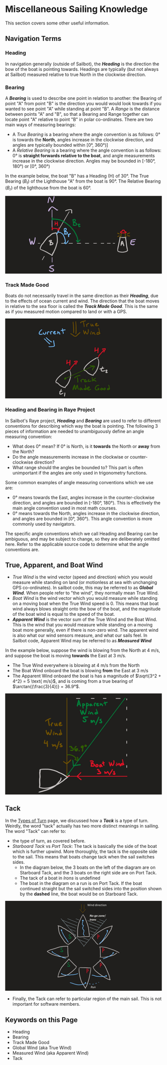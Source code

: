 # Miscellaneous Sailing Knowledge

This section covers some other useful information.

## Navigation Terms

### Heading

In navigation generally (outside of Sailbot), the ***Heading*** is the direction the bow of the boat is pointing
towards. Headings are typically (but not always at Sailbot) measured relative to true North in the clockwise direction.

### Bearing

A ***Bearing*** is used to describe one point in relation to another: the Bearing of point "A" from point "B"
is the direction you would would look towards if you wanted to see point "A" while standing at point "B". A *Range*
is the distance between points "A" and "B", so that a Bearing and Range together can locate point "A" relative to point
"B" in polar co-ordinates. There are two main ways of measuring bearings:

- A *True Bearing* is a bearing where the angle convention is as follows: 0° is towards the **North**,
angles increase in the clockwise direction, and angles are typically bounded within [0°, 360°)]
- A *Relative Bearing* is a bearing where the angle convention is as follows: 0° is **straight forwards relative to the
boat**, and angle measurements increase in the clockwise direction. Angles may be bounded in [-180°, 180°) or [0°, 360°)

In the example below, the boat "B" has a Heading (H) of 30°. The True Bearing ($B_t$) of the Lighthouse "A"
from the boat is 90°. The Relative Bearing ($B_r$) of the lighthouse from the boat is 60°.

![image](../../assets/images/sailing/bearing_vs_heading.jpg)

### Track Made Good

Boats do not necessarily travel in the same direction as their ***Heading***, due to the effects of ocean current and
wind. The direction that the boat moves in relative to the sea floor is called the ***Track Made Good***. This is the
same as if you measured motion compared to land or with a GPS.

![image](../../assets/images/sailing/track_made_good.jpg)

### Heading and Bearing in Raye Project

In Sailbot's Raye project, ***Heading*** and ***Bearing*** are used to refer to different conventions for describing
which way the boat is pointing.
The following 3 pieces of information are needed to unambiguously define an angle measuring convention:

- What does 0° mean? If 0° is North, is it **towards** the North or **away** from the North?
- Do the angle measurements increase in the clockwise or counter-clockwise direction?
- What range should the angles be bounded to? This part is often unimportant if the angles are only used in
trigonometry functions.

Some common examples of angle measuring conventions which we use are:

- 0° means towards the East, angles increase in the counter-clockwise direction, and angles are bounded in
[-180°, 180°). This is effectively the main angle convention used in most math courses.
- 0° means towards the North, angles increase in the clockwise direction, and angles are bounded in [0°, 360°). This
angle convention is more commonly used by navigators.

The specific angle conventions which we call Heading and Bearing can be ambiguous, and may be subject to change,
so they are deliberately omitted here. Refer to the applicable source code to determine what the angle conventions are.

## True, Apparent, and Boat Wind

- *True Wind* is the wind vector (speed and direction) which you would measure while standing on land (or motionless at
sea with unchanging GPS co-ordinates). In sailbot code, this may be referred to as ***Global Wind***. When people
refer to "the wind", they normally mean True Wind.
- *Boat Wind* is the wind vector which you would measure while standing on a moving boat when the True Wind speed is 0.
This means that boat wind always blows straight onto the bow of the boat, and the magnitude of the boat wind is equal to
the speed of the boat.
- ***Apparent Wind*** is the vector sum of the True Wind and the Boat Wind. This is the wind that you would measure while
standing on a moving boat more generally, even if there is non-zero wind. The apparent wind is also what our wind
sensors measure, and what our sails feel. In Sailbot code, Apparent Wind may be referred to as ***Measured Wind***

In the example below, suppose the wind is blowing from the North at 4 m/s, and suppose the boat is moving **towards**
the East at 3 m/s.

- The True Wind everywhere is blowing at 4 m/s from the North
- The Boat Wind onboard the boat is blowing **from** the East at 3 m/s
- The Apparent Wind onboard the boat is has a magnitude of $\sqrt{3^2 + 4^2} = 5 \text{ m/s}$,
and is coming from a true bearing of $\arctan{(\frac{3}{4})} = 36.9°$.

![image](../../assets/images/sailing/wind_types.jpg)

## Tack

In the [Types of Turn](./turning.md#tacking)
page, we discussed how a ***Tack*** is a type of turn. Weirdly, the word "tack" actually has two
more distinct meanings in sailing. The word "Tack" can refer to:

- the type of turn, as covered before.
- *Starboard Tack* vs *Port Tack*: The tack is basically the side of the boat which is further upwind. More thoroughly,
the tack is the opposite side to the sail. This means that boats change tack when the sail switches sides.
    - In the diagram below,
    the 3 boats on the left of the diagram are on Starboard Tack, and the 3 boats on the right side are on Port Tack.
    - The tack of a boat in *Irons* is undefined
    - The boat in the diagram on a run is on Port Tack. If the boat continued straight but the sail switched sides into
    the position shown by the **dashed** line, the boat would be on Starboard Tack.

![image](../../assets/images/sailing/tack_other_meaning.jpg)

- Finally, the Tack can refer to particular region of the main sail. This is not important for software members.

## Keywords on this Page

- Heading
- Bearing
- Track Made Good
- Global Wind (aka True Wind)
- Measured Wind (aka Apparent Wind)
- Tack
